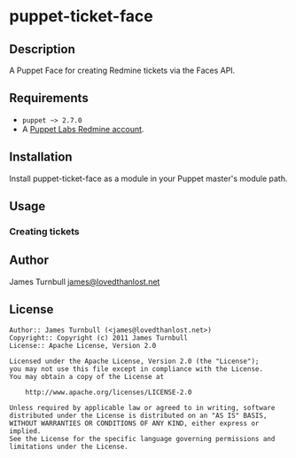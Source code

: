 puppet-ticket-face
==================

Description
-----------

A Puppet Face for creating Redmine tickets via the Faces API.

Requirements
------------

* `puppet ~> 2.7.0`
* A [Puppet Labs Redmine account](http://projects.puppetlabs.com).

Installation
------------

Install puppet-ticket-face as a module in your Puppet master's module
path.

Usage
-----

### Creating tickets

Author
------

James Turnbull <james@lovedthanlost.net>

License
-------

    Author:: James Turnbull (<james@lovedthanlost.net>)
    Copyright:: Copyright (c) 2011 James Turnbull
    License:: Apache License, Version 2.0

    Licensed under the Apache License, Version 2.0 (the "License");
    you may not use this file except in compliance with the License.
    You may obtain a copy of the License at

        http://www.apache.org/licenses/LICENSE-2.0

    Unless required by applicable law or agreed to in writing, software
    distributed under the License is distributed on an "AS IS" BASIS,
    WITHOUT WARRANTIES OR CONDITIONS OF ANY KIND, either express or implied.
    See the License for the specific language governing permissions and
    limitations under the License.
